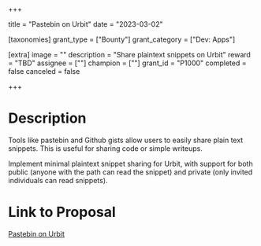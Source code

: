 +++

title = "Pastebin on Urbit"
date = "2023-03-02"

[taxonomies]
grant_type = ["Bounty"]
grant_category = ["Dev: Apps"]

[extra]
image = ""
description = "Share plaintext snippets on Urbit"
reward = "TBD"
assignee = [""]
champion = [""]
grant_id = "P1000"
completed = false
canceled = false

+++

# Description
Tools like pastebin and Github gists allow users to easily share plain text snippets. This is useful for sharing code or simple writeups.

Implement minimal plaintext snippet sharing for Urbit, with support for both public (anyone with the path can read the snippet) and private (only invited individuals can read snippets).

# Link to Proposal
[Pastebin on Urbit](https://urbit.org/grants/pastebin-proposal)
